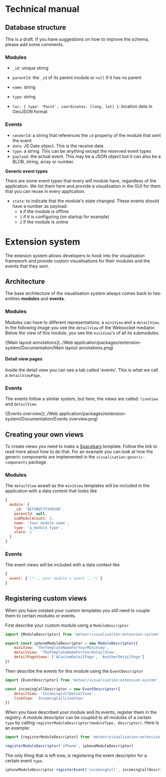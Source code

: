 # Technical manual

## Database structure

This is a draft. If you have suggestions on how to improve the schema, please add some comments.

### Modules

- `_id`: unique string
- `parentId`: the `_id` of its parent module or `null` if it has no parent
- `name`: string


- `type`: string
- `loc: { type: 'Point', coordinates: [long, lat] }`: location data in GeoJSON format

### Events

- `senderId`: a string that references the `id` property of the module that sent the event
- `date`: JS Date object. This is the receive date.
- `type`: a string. This can be anything except the reserved event types
- `payload`: the actual event. This may be a JSON object but it can also be a BLOB, string, array or number.

**Generic event types**

There are some event types that every will module have, regardless of the application. We list them here and provide a visualisation in the GUI for them that you can reuse in every application.

- `state`: to indicate that the module's state changed. These events should have a number as payload:
  - `0` if the module is offline
  - `1` if it is configuring (on startup for example)
  - `2` if the module is online

# Extension system

The extesion system allows developers to hook into the visualisation framework and provide custom visualisations for their modules and the events that they sent.

## Architecture

The base architecture of the visualisation system always comes back to two entities **modules** and **events**.

### Modules

Modules can have to different representations: a `miniView` and a `detailView`. In the following image you see the `detailView` of the Websocket mediator. Below the view of this module, you see the `miniView`'s of all its submodules.

![Main layout annotations](../Web application/packages/extension-system/Documentation/Main layout annotations.png)

#### Detail view pages

Inside the detail view you can see a tab called 'events'. This is what we call a `detailViewPage`.

### Events

The events follow a similar system, but here, the views are called: `lineView` and `detailView`. 

![Events overview](../Web application/packages/extension-system/Documentation/Events overview.png)

## Creating your own views

To create views you need to make a [Spacebars](http://guide.meteor.com/blaze.html) template. Follow the link to read more about how to do that. For an example you can look at how the generic components are implemented in the `visualisation:generic-components` package.

### Modules

The `detailView` aswell as the `miniView` templates will be included in the application with a data context that looks like

```javascript
{
  module: {
    _id: '8EF9BQT3734920D',
    parentId: null,
    subModuleCount: 2,
    name: 'Your module name',
    type: 'a_module_type',
    state: 2
  }
}
```

### Events

The event views will be included with a data context like

```javascript
{
  event: { /*... your module's event ...*/ }
}
```

## Registering custom views

When you have created your custom templates you still need to couple them to certain modules or events.

First describe your custom module using a `ModuleDescriptor`

```javascript
import {ModuleDescriptor} from 'meteor/visualisation:extension-system'

export const iphoneModuleDescriptor = new ModuleDescriptor({
	miniView: 'TheTemplateNameForYourMiniView',
	detailView: 'TheTemplateNameForYourDetailView',
	detailPageViews: ['ACustomDetailPage', 'AnotherDetailPage']
})
```

Then describe the events for this module using the `EventDescriptor`

```javascript
import {EventDescriptor} from 'meteor/visualisation:extension-system'

const incomingCallDescriptor = new EventDescriptor({
	detailView: 'IncomingCallDetialView',
	lineView: 'IncomingCallLineView'
})
```

When you have described your module and its events, register them in the registry. A module descriptor can be coupled to all modules of a certain `type` by calling `registerModuleDescriptor(moduleType, descriptor)`. Here is an example:

```javascript
import {registerModuleDescriptor} from 'meteor/visualisation:extension-system'

registerModuleDescriptor('iPhone', iphoneModuleDescriptor)
```

The only thing that is left now, is registering the event descriptor for a certain event `type`.

```javascript
iphoneModuleDescriptor.registerEvent('incomingCall', incomingCallDescriptor)
```
